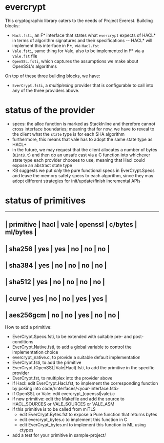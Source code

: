 # evercrypt

This cryptographic library caters to the needs of Project Everest. Building
blocks:
- `Hacl.fsti`, an F\* interface that states what `evercrypt` expects of HACL\*
  in terms of algorithm signatures and their specifications -- HACL\* will
  implement this interface in F\*, via `Hacl.fst`
- `Vale.fsti`, same thing for Vale, also to be implemented in F\* via a
  `Vale.fst` file
- `OpenSSL.fsti`, which captures the assumptions we make about OpenSSL's
  algorithms

On top of these three building blocks, we have:
- `EverCrypt.fsti`, a *multiplexing* provider that is configurable to call into
  any of the three providers above.

# status of the provider

- specs: the alloc function is marked as StackInline and therefore cannot cross
  interface boundaries; meaning that for now, we have to reveal to the client
  what the `state` type is for each SHA algorithm
- furthermore, this means that vale has to adopt the same state type as HACL*
- in the future, we may request that the client allocates a number of bytes
  (`UInt8.t`) and then do an unsafe cast via a C function into whichever state
  type each provider chooses to use, meaning that Hacl could expose an abstract
  state type
- KB suggests we put *only* the pure functional specs in EverCrypt.Specs and
  leave the memory safety specs to each algorithm, since they may adopt
  different strategies for init/update/finish incremental APIs

# status of primitives

----------------------------------------------------------
| primitive | hacl | vale | openssl | c/bytes | ml/bytes |
----------------------------------------------------------
| sha256    | yes  | yes  | no      | no      | no       |
----------------------------------------------------------
| sha384    | yes  | no   | no      | no      | no       |
----------------------------------------------------------
| sha512    | yes  | no   | no      | no      | no       |
----------------------------------------------------------
| curve     | yes  | no   | no      | yes     | yes      |
----------------------------------------------------------
| aes256gcm | no   | no   | yes     | no      | no       |
----------------------------------------------------------

How to add a primitive:
- EverCrypt.Specs.fsti, to be extended with suitable pre- and post-conditions
- EverCrypt.Native.fsti, to add a global variable to control the implementation
  choice
- evercrypt_native.c, to provide a suitable default implementation
- EverCrypt.fsti, to add the primitive
- EverCrypt.(OpenSSL|Vale|Hacl).fsti, to add the primitive in the specific
  provider
- EverCrypt.fst, to multiplex into the provider above
- if Hacl: edit EverCrypt.Hacl.fst, to implement the corresponding function by
  poking into code/<your-algorithm>/interfaces/<your-interface.fsti>
- if OpenSSL or Vale: edit evercrypt_(openssl|vale).c
- if new primitive: edit the Makefile and add the source to HACL_SOURCES or
  VALE_SOURCES or VALE_ASM
- if this primitive is to be called from miTLS
  - edit EverCrypt.Bytes.fst to expose a Pure function that returns bytes
  - edit evercrypt_bytes.c to implement this function in C
  - edit EverCrypt_bytes.ml to implement this function in ML using ctypes
- add a test for your primitive in sample-project/
